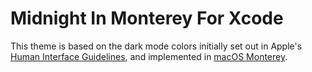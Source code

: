 # Midnight In Monterey For Xcode

This theme is based on the dark mode colors initially set out in Apple's [Human Interface Guidelines](https://developer.apple.com/design/human-interface-guidelines/macos/overview/themes/), and implemented in [macOS Monterey](https://en.wikipedia.org/wiki/MacOS_Monterey).
